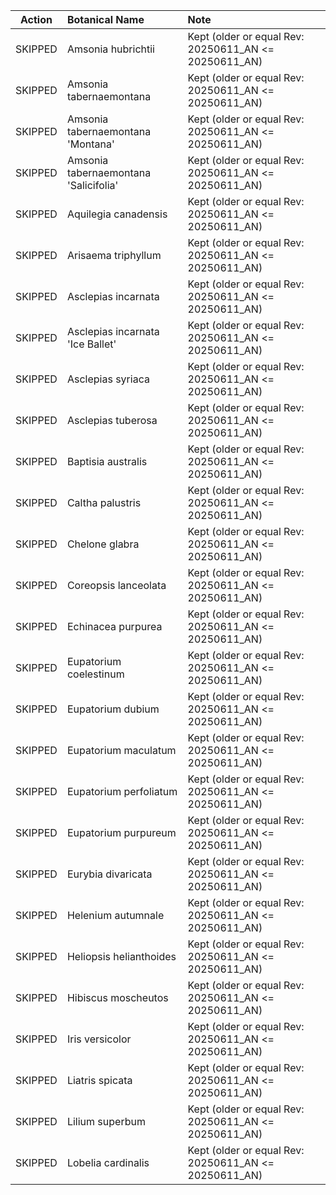 | Action | Botanical Name | Note |
|:------:|:---------------|:----|
| SKIPPED | Amsonia hubrichtii | Kept (older or equal Rev: 20250611_AN <= 20250611_AN) |
| SKIPPED | Amsonia tabernaemontana | Kept (older or equal Rev: 20250611_AN <= 20250611_AN) |
| SKIPPED | Amsonia tabernaemontana 'Montana' | Kept (older or equal Rev: 20250611_AN <= 20250611_AN) |
| SKIPPED | Amsonia tabernaemontana 'Salicifolia' | Kept (older or equal Rev: 20250611_AN <= 20250611_AN) |
| SKIPPED | Aquilegia canadensis | Kept (older or equal Rev: 20250611_AN <= 20250611_AN) |
| SKIPPED | Arisaema triphyllum | Kept (older or equal Rev: 20250611_AN <= 20250611_AN) |
| SKIPPED | Asclepias incarnata | Kept (older or equal Rev: 20250611_AN <= 20250611_AN) |
| SKIPPED | Asclepias incarnata 'Ice Ballet' | Kept (older or equal Rev: 20250611_AN <= 20250611_AN) |
| SKIPPED | Asclepias syriaca | Kept (older or equal Rev: 20250611_AN <= 20250611_AN) |
| SKIPPED | Asclepias tuberosa | Kept (older or equal Rev: 20250611_AN <= 20250611_AN) |
| SKIPPED | Baptisia australis | Kept (older or equal Rev: 20250611_AN <= 20250611_AN) |
| SKIPPED | Caltha palustris | Kept (older or equal Rev: 20250611_AN <= 20250611_AN) |
| SKIPPED | Chelone glabra | Kept (older or equal Rev: 20250611_AN <= 20250611_AN) |
| SKIPPED | Coreopsis lanceolata | Kept (older or equal Rev: 20250611_AN <= 20250611_AN) |
| SKIPPED | Echinacea purpurea | Kept (older or equal Rev: 20250611_AN <= 20250611_AN) |
| SKIPPED | Eupatorium coelestinum | Kept (older or equal Rev: 20250611_AN <= 20250611_AN) |
| SKIPPED | Eupatorium dubium | Kept (older or equal Rev: 20250611_AN <= 20250611_AN) |
| SKIPPED | Eupatorium maculatum | Kept (older or equal Rev: 20250611_AN <= 20250611_AN) |
| SKIPPED | Eupatorium perfoliatum | Kept (older or equal Rev: 20250611_AN <= 20250611_AN) |
| SKIPPED | Eupatorium purpureum | Kept (older or equal Rev: 20250611_AN <= 20250611_AN) |
| SKIPPED | Eurybia divaricata | Kept (older or equal Rev: 20250611_AN <= 20250611_AN) |
| SKIPPED | Helenium autumnale | Kept (older or equal Rev: 20250611_AN <= 20250611_AN) |
| SKIPPED | Heliopsis helianthoides | Kept (older or equal Rev: 20250611_AN <= 20250611_AN) |
| SKIPPED | Hibiscus moscheutos | Kept (older or equal Rev: 20250611_AN <= 20250611_AN) |
| SKIPPED | Iris versicolor | Kept (older or equal Rev: 20250611_AN <= 20250611_AN) |
| SKIPPED | Liatris spicata | Kept (older or equal Rev: 20250611_AN <= 20250611_AN) |
| SKIPPED | Lilium superbum | Kept (older or equal Rev: 20250611_AN <= 20250611_AN) |
| SKIPPED | Lobelia cardinalis | Kept (older or equal Rev: 20250611_AN <= 20250611_AN) |